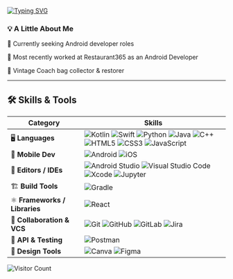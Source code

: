 [![Typing SVG](https://readme-typing-svg.herokuapp.com?size=24&color=FFFFFE&lines=Hi+I'm+Mayra;Android+Developer;Latina+in+Tech)](https://git.io/typing-svg) 

### 💡 A Little About Me
🌱 Currently seeking Android developer roles

💫 Most recently worked at Restaurant365 as an Android Developer

👜 Vintage Coach bag collector & restorer

****

## 🛠️ Skills & Tools

| Category               | Skills |
|------------------------|--------|
| 🖥️ **Languages**       | ![Kotlin](https://img.shields.io/badge/kotlin-7F52FF?style=for-the-badge&logo=kotlin&logoColor=white) ![Swift](https://img.shields.io/badge/swift-FA7343?style=for-the-badge&logo=swift&logoColor=white) ![Python](https://img.shields.io/badge/python-3776AB?style=for-the-badge&logo=python&logoColor=white) ![Java](https://img.shields.io/badge/java-007396?style=for-the-badge&logo=java&logoColor=white) ![C++](https://img.shields.io/badge/c++-%2300599C.svg?style=for-the-badge&logo=c%2B%2B&logoColor=white) ![HTML5](https://img.shields.io/badge/html5-E34F26?style=for-the-badge&logo=html5&logoColor=white) ![CSS3](https://img.shields.io/badge/css3-1572B6?style=for-the-badge&logo=css3&logoColor=white) ![JavaScript](https://img.shields.io/badge/javascript-F7DF1E?style=for-the-badge&logo=javascript&logoColor=black) |
| 📱 **Mobile Dev**       | ![Android](https://img.shields.io/badge/android-3DDC84?style=for-the-badge&logo=android&logoColor=white) ![iOS](https://img.shields.io/badge/ios-000000?style=for-the-badge&logo=apple&logoColor=white) |
| 📝 **Editors / IDEs**   | ![Android Studio](https://img.shields.io/badge/android%20studio-3DDC84?style=for-the-badge&logo=androidstudio&logoColor=white) ![Visual Studio Code](https://img.shields.io/badge/visual--studio--code-0078D4?style=for-the-badge&logo=visualstudiocode&logoColor=white) ![Xcode](https://img.shields.io/badge/xcode-147EFB?style=for-the-badge&logo=xcode&logoColor=white) ![Jupyter](https://img.shields.io/badge/jupyter-F37626?style=for-the-badge&logo=jupyter&logoColor=white) |
| 🏗️ **Build Tools**      | ![Gradle](https://img.shields.io/badge/gradle-02303A?style=for-the-badge&logo=gradle&logoColor=white) |
| ⚛️ **Frameworks / Libraries** | ![React](https://img.shields.io/badge/react-61DAFB?style=for-the-badge&logo=react&logoColor=black) |
| 🤝 **Collaboration & VCS** | ![Git](https://img.shields.io/badge/git-F05032?style=for-the-badge&logo=git&logoColor=white) ![GitHub](https://img.shields.io/badge/github-181717?style=for-the-badge&logo=github&logoColor=white) ![GitLab](https://img.shields.io/badge/gitlab-FC6D26?style=for-the-badge&logo=gitlab&logoColor=white) ![Jira](https://img.shields.io/badge/jira-0052CC?style=for-the-badge&logo=jira&logoColor=white) |
| 🔌 **API & Testing**    | ![Postman](https://img.shields.io/badge/postman-FF6C37?style=for-the-badge&logo=postman&logoColor=white) |
| 🎨 **Design Tools**     | ![Canva](https://img.shields.io/badge/canva-00C4CC?style=for-the-badge&logo=canva&logoColor=white) ![Figma](https://img.shields.io/badge/figma-F24E1E?style=for-the-badge&logo=figma&logoColor=white) |

![Visitor Count](https://komarev.com/ghpvc/?username=MAYRAVS&color=blueviolet)
